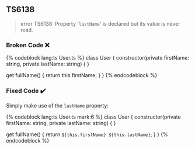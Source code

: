 ## TS6138

> error TS6138: Property '`lastName`' is declared but its value is never read.

### Broken Code ❌

<!-- prettier-ignore-start -->
{% codeblock lang:ts User.ts %}
class User {
  constructor(private firstName: string, private lastName: string) {
  }

  get fullName() {
    return this.firstName;
  }
}
{% endcodeblock %}
<!-- prettier-ignore-end -->

### Fixed Code ✔️

Simply make use of the `lastName` property:

<!-- prettier-ignore-start -->
{% codeblock lang:ts User.ts mark:6 %}
class User {
  constructor(private firstName: string, private lastName: string) {
  }

  get fullName() {
    return `${this.firstName} ${this.lastName}`;
  }
}
{% endcodeblock %}
<!-- prettier-ignore-end -->
